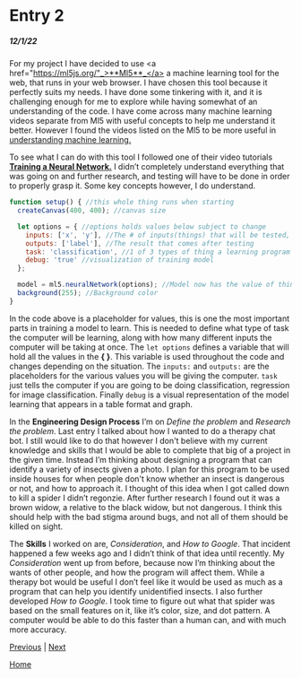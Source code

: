 # Entry 2
##### 12/1/22

   For my project I have decided to use <a href="https://ml5js.org/"_>**Ml5**_</a> a machine learning tool for the web, that runs in your web browser. 
I have chosen this tool because it perfectly suits my needs. I have done some tinkering with it, and it is challenging enough for me to explore while having somewhat of an understanding of the code. 
I have come across many machine learning videos separate from Ml5 with useful concepts to help me understand it better.
However I found the videos listed on the Ml5 to be more useful in <a href="https://www.youtube.com/watch?v=jmznx0Q1fP0">understanding machine learning.</a>

   To see what I can do with this tool I followed one of their video tutorials <a href="https://www.youtube.com/watch?v=8HEgeAbYphA&list=PLRqwX-V7Uu6YPSwT06y_AEYTqIwbeam3y&index=15">**Training a Neural Network.**</a>
I didn’t completely understand everything that was going on and further research, and testing will have to be done in order to properly grasp it. Some key concepts however, I do understand.
```javascript
function setup() { //this whole thing runs when starting
  createCanvas(400, 400); //canvas size 

  let options = { //options holds values below subject to change
    inputs: ['x', 'y'], //The # of inputs(things) that will be tested, can also hold #
    outputs: ['label'], //The result that comes after testing 
    task: 'classification', //1 of 3 types of thing a learning program can do
    debug: 'true' //visualization of training model
  };

  model = ml5.neuralNetwork(options); //Model now has the value of things listed above
  background(255); //Background color
}
```

   In the code  above is a placeholder for values, this is one the most important parts in training a model to learn. 
This is needed to define what type of task the computer will be learning, along with how many different inputs the computer will be taking at once.
The `let options` defines a variable that will hold all the values in the **{ }**. This variable is used throughout the code and changes depending on the situation.
The `inputs:` and `outputs:` are the placeholders for the various values you will be giving the computer. `task` just tells the computer if you are going to be doing classification, regression for image classification.
Finally `debug` is a visual representation of the model learning that appears in a table format and graph.

   In the **Engineering Design Process** I’m on _Define the problem_ and _Research the problem_. Last entry I talked about how I wanted to do a therapy chat bot.
I still would like to do that however I don't believe with my current knowledge and skills that I would be able to complete that big of a project in the given time. 
Instead I’m thinking about designing a program that can identify a variety of insects given a photo. I plan for this program to be used inside houses for when people don't know whether an insect is dangerous or not, and how to approach it.
I thought of this idea when I got called down to kill a spider I didn’t regonzie. After further research I found out it was a brown widow, a relative to the black widow, but not dangerous. 
I think this should help with the bad stigma around bugs, and not all of them should be killed on sight.

The **Skills** I worked on are, _Consideration_, and _How to Google_. That incident happened a few weeks ago and I didn’t think of that idea until recently.
My _Consideration_ went up from before, because now I’m thinking about the wants of other people, and how the program will affect them.
While a therapy bot would be useful I don’t feel like it would be used as much as a program that can help you identify unidentified insects.
I also further developed _How to Google_. I took time to figure out what that spider was based on the small features on it, like it’s color, size, and dot pattern. 
A computer would be able to do this faster than a human can, and with much more accuracy. 

[Previous](entry01.md) | [Next](entry03.md)

[Home](../README.md)